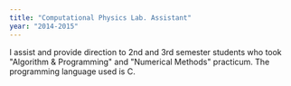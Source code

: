 ```yaml
---
title: "Computational Physics Lab. Assistant"
year: "2014-2015"
---
```

I assist and provide direction to 2nd and 3rd semester students who took "Algorithm & Programming" and "Numerical Methods" practicum. The programming language used is C.
